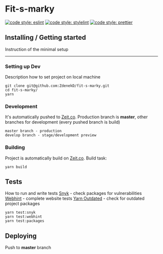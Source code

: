 # Fit-s-marky

[![code style: eslint](https://img.shields.io/badge/code%20style-eslint-%23463fd4)](https://eslint.org) [![code style: stylelint](https://img.shields.io/badge/code%20style-stylelint-success)](https://stylelint.io) [![code style: prettier](https://img.shields.io/badge/code_style-prettier-ff69b4.svg?style=flat-square)](https://github.com/prettier/prettier)

## Installing / Getting started

Instruction of the minimal setup

---

### Setting up Dev

Description how to set project on local machine

```
git clone git@github.com:ZdenekD/fit-s-marky.git
cd fit-s-marky/
yarn
```

### Development

It's automatically pushed to [Zeit.co](https://zeit.co/dashboard). Production branch is **master**, other branches for development (every pushed branch is build)

```
master branch - production
develop branch - stage/development preview
```

### Building

Project is automatically build on [Zeit.co](https://zeit.co/dashboard).
Build task:

```
yarn build
```

## Tests

How to run and write tests
[Snyk](https://snyk.io) - check packages for vulnerabilities
[Webhint](https://webhint.io) - complete website tests
[Yarn Outdated](https://yarnpkg.com/lang/en/docs/cli/outdated/) - check for outdated project packages

```
yarn test:snyk
yarn test:webhint
yarn test:packages
```

## Deploying

Push to **master** branch
